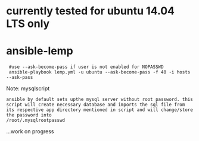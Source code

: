 # currently tested for ubuntu 14.04 LTS only 
# ansible-lemp 
     #use --ask-become-pass if user is not enabled for NOPASSWD 
     ansible-playbook lemp.yml -u ubuntu --ask-become-pass -f 40 -i hosts  --ask-pass


Note: mysqlscript

    ansible by default sets upthe mysql server without root password. this script will create necessary database and imports the sql file from its respective app directory mentioned in script and will change/store the password into 
    /root/.mysqlrootpasswd
    
...work on progress
